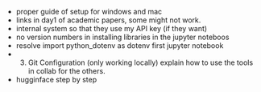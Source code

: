 - proper guide of setup for windows and mac
- links in day1 of academic papers, some might not work. 
- internal system so that they use my API key (if they want)
- no version numbers in installing libraries in the jupyter noteboos
- resolve import python_dotenv as dotenv  first jupyter notebook
- 3. Git Configuration (only working locally) explain how to use the tools in collab for the others. 
- hugginface step by step
